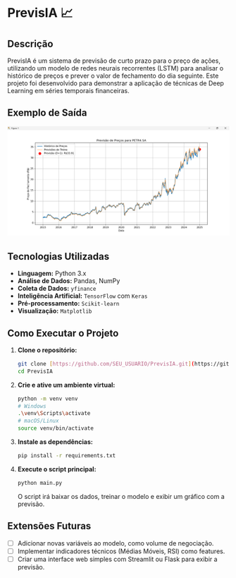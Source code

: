 # PrevisIA 📈

## Descrição

PrevisIA é um sistema de previsão de curto prazo para o preço de ações, utilizando um modelo de redes neurais recorrentes (LSTM) para analisar o histórico de preços e prever o valor de fechamento do dia seguinte. Este projeto foi desenvolvido para demonstrar a aplicação de técnicas de Deep Learning em séries temporais financeiras.

## Exemplo de Saída

![alt text](image.png)

## Tecnologias Utilizadas

- **Linguagem:** Python 3.x
- **Análise de Dados:** Pandas, NumPy
- **Coleta de Dados:** `yfinance`
- **Inteligência Artificial:** `TensorFlow` com `Keras`
- **Pré-processamento:** `Scikit-learn`
- **Visualização:** `Matplotlib`

## Como Executar o Projeto

1.  **Clone o repositório:**
    ```bash
    git clone [https://github.com/SEU_USUARIO/PrevisIA.git](https://github.com/SEU_USUARIO/PrevisIA.git)
    cd PrevisIA
    ```

2.  **Crie e ative um ambiente virtual:**
    ```bash
    python -m venv venv
    # Windows
    .\venv\Scripts\activate
    # macOS/Linux
    source venv/bin/activate
    ```

3.  **Instale as dependências:**
    ```bash
    pip install -r requirements.txt
    ```

4.  **Execute o script principal:**
    ```bash
    python main.py
    ```
    O script irá baixar os dados, treinar o modelo e exibir um gráfico com a previsão.

## Extensões Futuras

- [ ] Adicionar novas variáveis ao modelo, como volume de negociação.
- [ ] Implementar indicadores técnicos (Médias Móveis, RSI) como features.
- [ ] Criar uma interface web simples com Streamlit ou Flask para exibir a previsão.
